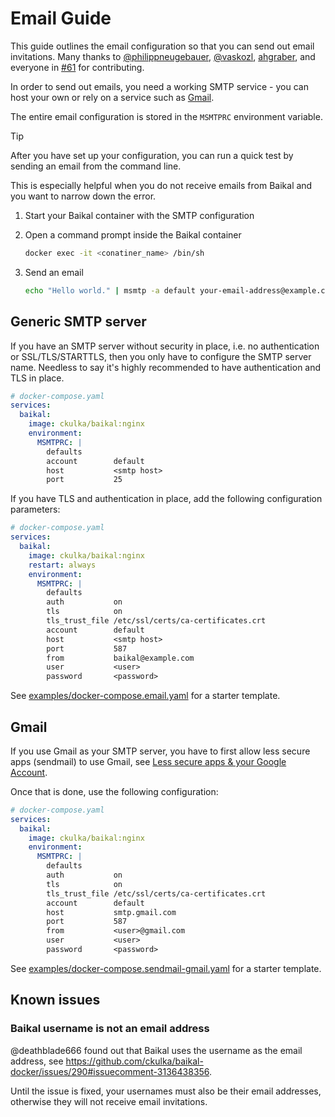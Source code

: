 # Email Guide

This guide outlines the email configuration so that you can send out email invitations. Many thanks to [@philippneugebauer](https://github.com/philippneugebauer), [@vaskozl](https://github.com/vaskozl), [ahgraber](https://github.com/ahgraber), and everyone in [#61](https://github.com/ckulka/baikal-docker/discussions/61) for contributing.

In order to send out emails, you need a working SMTP service - you can host your own or rely on a service such as [Gmail](https://support.google.com/mail/answer/7126229?hl=en#zippy=%2Cstep-change-smtp-other-settings-in-your-email-client).

The entire email configuration is stored in the `MSMTPRC` environment variable.

> [!Tip]
> After you have set up your configuration, you can run a quick test by sending an email from the command line.
>
> This is especially helpful when you do not receive emails from Baikal and you want to narrow down the error.
>
> 1. Start your Baikal container with the SMTP configuration
> 1. Open a command prompt inside the Baikal container
>
>    ```sh
>    docker exec -it <conatiner_name> /bin/sh
>    ```
>
> 1. Send an email
>
>    ```sh
>    echo "Hello world." | msmtp -a default your-email-address@example.com
>    ```

## Generic SMTP server

If you have an SMTP server without security in place, i.e. no authentication or SSL/TLS/STARTTLS, then you only have to configure the SMTP server name. Needless to say it's highly recommended to have authentication and TLS in place.

```yaml
# docker-compose.yaml
services:
  baikal:
    image: ckulka/baikal:nginx
    environment:
      MSMTPRC: |
        defaults
        account        default
        host           <smtp host>
        port           25
```

If you have TLS and authentication in place, add the following configuration parameters:

```yaml
# docker-compose.yaml
services:
  baikal:
    image: ckulka/baikal:nginx
    restart: always
    environment:
      MSMTPRC: |
        defaults
        auth           on
        tls            on
        tls_trust_file /etc/ssl/certs/ca-certificates.crt
        account        default
        host           <smtp host>
        port           587
        from           baikal@example.com
        user           <user>
        password       <password>
```

See [examples/docker-compose.email.yaml](../examples/docker-compose.email.yaml) for a starter template.

## Gmail

If you use Gmail as your SMTP server, you have to first allow less secure apps (sendmail) to use Gmail, see [Less secure apps & your Google Account](https://support.google.com/accounts/answer/6010255?hl=en#zippy=).

Once that is done, use the following configuration:

```yaml
# docker-compose.yaml
services:
  baikal:
    image: ckulka/baikal:nginx
    environment:
      MSMTPRC: |
        defaults
        auth           on
        tls            on
        tls_trust_file /etc/ssl/certs/ca-certificates.crt
        account        default
        host           smtp.gmail.com
        port           587
        from           <user>@gmail.com
        user           <user>
        password       <password>
```

See [examples/docker-compose.sendmail-gmail.yaml](../examples/docker-compose.email-gmail.yaml) for a starter template.

## Known issues

### Baikal username is not an email address

@deathblade666 found out that Baikal uses the username as the email address, see <https://github.com/ckulka/baikal-docker/issues/290#issuecomment-3136438356>.

Until the issue is fixed, your usernames must also be their email addresses, otherwise they will not receive email invitations.

